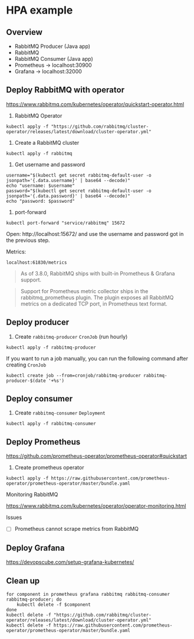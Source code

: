 # HPA example

## Overview

- RabbitMQ Producer (Java app)
- RabbitMQ
- RabbitMQ Consumer (Java app)
- Prometheus -> localhost:30900
- Grafana -> localhost:32000

## Deploy RabbitMQ with operator

https://www.rabbitmq.com/kubernetes/operator/quickstart-operator.html

1. RabbitMQ Operator

```
kubectl apply -f "https://github.com/rabbitmq/cluster-operator/releases/latest/download/cluster-operator.yml"
```

1. Create a RabbitMQ cluster

```
kubectl apply -f rabbitmq
```

1. Get username and password

```
username="$(kubectl get secret rabbitmq-default-user -o jsonpath='{.data.username}' | base64 --decode)"
echo "username: $username"
password="$(kubectl get secret rabbitmq-default-user -o jsonpath='{.data.password}' | base64 --decode)"
echo "password: $password"
```

1. port-forward

```
kubectl port-forward "service/rabbitmq" 15672
```

Open: http://localhost:15672/ and use the username and password got in the previous step.

Metrics:

`localhost:61830/metrics`

> As of 3.8.0, RabbitMQ ships with built-in Prometheus & Grafana support.

> Support for Prometheus metric collector ships in the rabbitmq_prometheus plugin. The plugin exposes all RabbitMQ metrics on a dedicated TCP port, in Prometheus text format.

## Deploy producer

1. Create `rabbitmq-producer` `CronJob` (run hourly)

```
kubectl apply -f rabbitmq-producer
```

If you want to run a job manually, you can run the following command after creating `CronJob`

```
kubectl create job --from=cronjob/rabbitmq-producer rabbitmq-producer-$(date '+%s')
```

## Deploy consumer

1. Create `rabbitmq-consumer` `Deployment`

```
kubectl apply -f rabbitmq-consumer
```

## Deploy Prometheus

https://github.com/prometheus-operator/prometheus-operator#quickstart

1. Create prometheus operator

```
kubectl apply -f https://raw.githubusercontent.com/prometheus-operator/prometheus-operator/master/bundle.yaml
```

Monitoring RabbitMQ

https://www.rabbitmq.com/kubernetes/operator/operator-monitoring.html


Issues
- [ ] Prometheus cannot scrape metrics from RabbitMQ

## Deploy Grafana

https://devopscube.com/setup-grafana-kubernetes/


## Clean up

```
for component in prometheus grafana rabbitmq rabbitmq-consumer rabbitmq-producer; do
    kubectl delete -f $component
done
kubectl delete -f "https://github.com/rabbitmq/cluster-operator/releases/latest/download/cluster-operator.yml"
kubectl delete -f https://raw.githubusercontent.com/prometheus-operator/prometheus-operator/master/bundle.yaml
```
